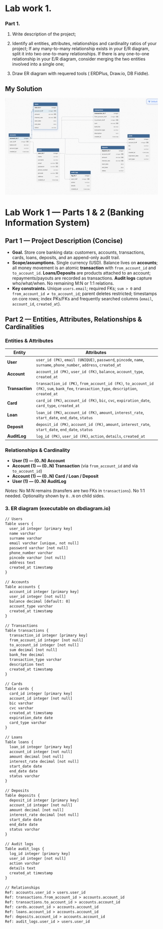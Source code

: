 # Lab work 1.
###  Part 1.
1. Write description of the project;

2. Identify all entities, attributes, relationships and cardinality ratios of your project;
If any many-to-many relationship exists in your E/R diagram, split it into two one-to-many relationships. If there is any one-to-one relationship in your E/R diagram, consider merging the two entities involved into a single one;

3. Draw ER diagram with requered tools ( ERDPlus, Draw.io, DB Fiddle).


## My Solution

![Struct Diagram](media/struct.png)

# Lab Work 1 — Parts 1 & 2 (Banking Information System)

## Part 1 — Project Description (Concise)

* **Goal.** Store core banking data: customers, accounts, transactions, cards, loans, deposits, and an append-only audit trail.
* **Scope/assumptions.** Single currency (USD). Balance lives on **accounts**; all money movement is an atomic **transaction** with `from_account_id` and `to_account_id`. **Loans/Deposits** are products attached to an account; repayments/payouts are recorded as transactions. **Audit logs** capture who/what/when. No remaining M\:N or 1:1 relations.
* **Key constraints.** Unique `users.email`; required FKs; `sum > 0` and `from_account_id ≠ to_account_id`; parent deletes restricted; timestamps on core rows; index PKs/FKs and frequently searched columns (`email`, `account_id`, `created_at`).

## Part 2 — Entities, Attributes, Relationships & Cardinalities

### Entities & Attributes

| Entity          | Attributes                                                                                                                              |
| --------------- | --------------------------------------------------------------------------------------------------------------------------------------- |
| **User**        | `user_id (PK)`, `email (UNIQUE)`, `password`, `pincode`, `name`, `surname`, `phone_number`, `address`, `created_at`                     |
| **Account**     | `account_id (PK)`, `user_id (FK)`, `balance`, `account_type`, `created_at`                                                              |
| **Transaction** | `transaction_id (PK)`, `from_account_id (FK)`, `to_account_id (FK)`, `sum`, `bank_fee`, `transaction_type`, `description`, `created_at` |
| **Card**        | `card_id (PK)`, `account_id (FK)`, `bic`, `cvc`, `expiration_date`, `card_type`, `created_at`                                           |
| **Loan**        | `loan_id (PK)`, `account_id (FK)`, `amount`, `interest_rate`, `start_date`, `end_date`, `status`                                        |
| **Deposit**     | `deposit_id (PK)`, `account_id (FK)`, `amount`, `interest_rate`, `start_date`, `end_date`, `status`                                     |
| **AuditLog**    | `log_id (PK)`, `user_id (FK)`, `action`, `details`, `created_at`                                                                        |

### Relationships & Cardinality

* **User (1) — (0..N) Account**
* **Account (1) — (0..N) Transaction** (via `from_account_id` and via `to_account_id`)
* **Account (1) — (0..N) Card / Loan / Deposit**
* **User (1) — (0..N) AuditLog**

*Notes:* No M\:N remains (transfers are two FKs in `transactions`). No 1:1 needed. Optionality shown by `0..N` on child sides.






### 3. ER diagram (executable on dbdiagram.io)
```
// Users
Table users {
  user_id integer [primary key]
  name varchar
  surname varchar
  email varchar [unique, not null]
  password varchar [not null]
  phone_number varchar
  pincode varchar [not null]
  address text
  created_at timestamp
}

// Accounts
Table accounts {
  account_id integer [primary key]
  user_id integer [not null]
  balance decimal [default: 0]
  account_type varchar
  created_at timestamp
}

// Transactions
Table transactions {
  transaction_id integer [primary key]
  from_account_id integer [not null]
  to_account_id integer [not null]
  sum decimal [not null]
  bank_fee decimal
  transaction_type varchar
  description text
  created_at timestamp
}

// Cards
Table cards {
  card_id integer [primary key]
  account_id integer [not null]
  bic varchar
  cvc varchar
  created_at timestamp
  expiration_date date
  card_type varchar
}

// Loans
Table loans {
  loan_id integer [primary key]
  account_id integer [not null]
  amount decimal [not null]
  interest_rate decimal [not null]
  start_date date
  end_date date
  status varchar
}

// Deposits
Table deposits {
  deposit_id integer [primary key]
  account_id integer [not null]
  amount decimal [not null]
  interest_rate decimal [not null]
  start_date date
  end_date date
  status varchar
}

// Audit logs
Table audit_logs {
  log_id integer [primary key]
  user_id integer [not null]
  action varchar
  details text
  created_at timestamp
}

// Relationships
Ref: accounts.user_id > users.user_id
Ref: transactions.from_account_id > accounts.account_id
Ref: transactions.to_account_id > accounts.account_id
Ref: cards.account_id > accounts.account_id
Ref: loans.account_id > accounts.account_id
Ref: deposits.account_id > accounts.account_id
Ref: audit_logs.user_id > users.user_id

```